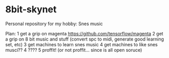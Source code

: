 # 8bit-skynet
Personal repository for my hobby: Snes music

Plan: 
1 get a grip on magenta https://github.com/tensorflow/magenta
2 get a grip on 8 bit music and stuff (convert spc to midi, generate good learning set, etc)
3 get machines to learn snes music
4 get machines to like snes musci??
4 ????
5 proffit! (or not proffit... since is all open soruce)
